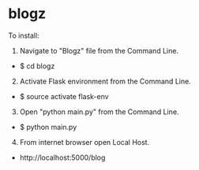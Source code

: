 # blogz

To install: 

1. Navigate to "Blogz" file from the Command Line.
- $ cd blogz

2. Activate Flask environment from the Command Line. 
- $ source activate flask-env

3. Open "python main.py" from the Command Line.
- $ python main.py

4. From internet browser open Local Host.
- http://localhost:5000/blog
